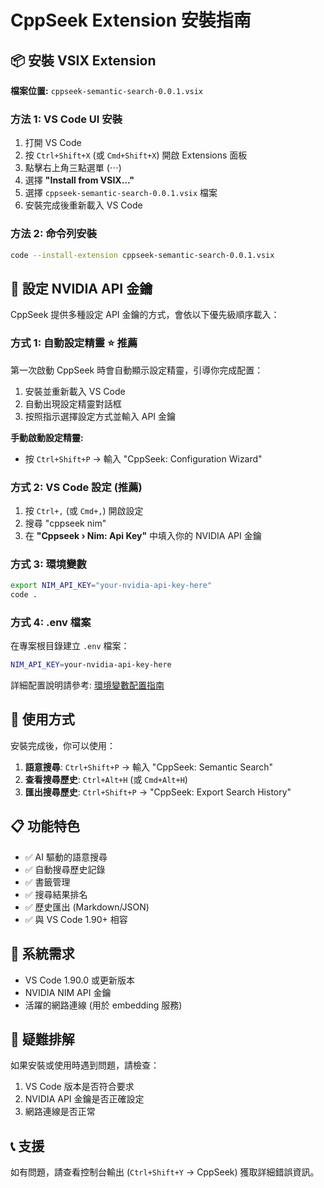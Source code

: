 # CppSeek Extension 安裝指南

## 📦 安裝 VSIX Extension

**檔案位置:** `cppseek-semantic-search-0.0.1.vsix`

### 方法 1: VS Code UI 安裝
1. 打開 VS Code
2. 按 `Ctrl+Shift+X` (或 `Cmd+Shift+X`) 開啟 Extensions 面板
3. 點擊右上角三點選單 (⋯)
4. 選擇 **"Install from VSIX..."**
5. 選擇 `cppseek-semantic-search-0.0.1.vsix` 檔案
6. 安裝完成後重新載入 VS Code

### 方法 2: 命令列安裝
```bash
code --install-extension cppseek-semantic-search-0.0.1.vsix
```

## 🔑 設定 NVIDIA API 金鑰

CppSeek 提供多種設定 API 金鑰的方式，會依以下優先級順序載入：

### 方式 1: 自動設定精靈 ⭐ 推薦
第一次啟動 CppSeek 時會自動顯示設定精靈，引導你完成配置：

1. 安裝並重新載入 VS Code
2. 自動出現設定精靈對話框
3. 按照指示選擇設定方式並輸入 API 金鑰

**手動啟動設定精靈:**
- 按 `Ctrl+Shift+P` → 輸入 "CppSeek: Configuration Wizard"

### 方式 2: VS Code 設定 (推薦)
1. 按 `Ctrl+,` (或 `Cmd+,`) 開啟設定
2. 搜尋 "cppseek nim"
3. 在 **"Cppseek › Nim: Api Key"** 中填入你的 NVIDIA API 金鑰

### 方式 3: 環境變數
```bash
export NIM_API_KEY="your-nvidia-api-key-here"
code .
```

### 方式 4: .env 檔案
在專案根目錄建立 `.env` 檔案：
```bash
NIM_API_KEY=your-nvidia-api-key-here
```

詳細配置說明請參考: [環境變數配置指南](docs/environment-setup.md)

## 🚀 使用方式

安裝完成後，你可以使用：

1. **語意搜尋**: `Ctrl+Shift+P` → 輸入 "CppSeek: Semantic Search"
2. **查看搜尋歷史**: `Ctrl+Alt+H` (或 `Cmd+Alt+H`)
3. **匯出搜尋歷史**: `Ctrl+Shift+P` → "CppSeek: Export Search History"

## 📋 功能特色

- ✅ AI 驅動的語意搜尋
- ✅ 自動搜尋歷史記錄
- ✅ 書籤管理
- ✅ 搜尋結果排名
- ✅ 歷史匯出 (Markdown/JSON)
- ✅ 與 VS Code 1.90+ 相容

## 🔧 系統需求

- VS Code 1.90.0 或更新版本
- NVIDIA NIM API 金鑰
- 活躍的網路連線 (用於 embedding 服務)

## 🐛 疑難排解

如果安裝或使用時遇到問題，請檢查：
1. VS Code 版本是否符合要求
2. NVIDIA API 金鑰是否正確設定
3. 網路連線是否正常

## 📞 支援

如有問題，請查看控制台輸出 (`Ctrl+Shift+Y` → CppSeek) 獲取詳細錯誤資訊。
